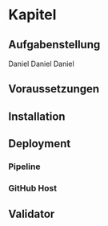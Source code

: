 # Kapitel

## Aufgabenstellung

Daniel
Daniel
Daniel


## Voraussetzungen



## Installation



## Deployment



### Pipeline



### GitHub Host



## Validator


